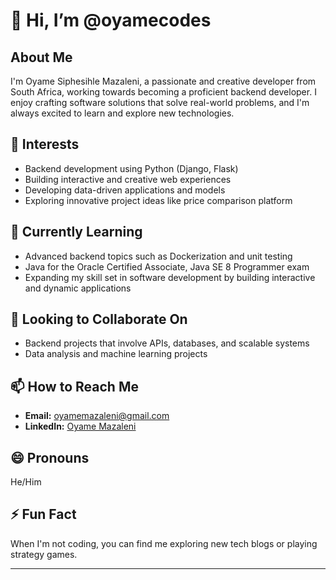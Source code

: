 # 👋 Hi, I’m @oyamecodes  

## About Me  
I'm Oyame Siphesihle Mazaleni, a passionate and creative developer from South Africa, working towards becoming a proficient backend developer. I enjoy crafting software solutions that solve real-world problems, and I'm always excited to learn and explore new technologies.  

## 👀 Interests  
- Backend development using Python (Django, Flask)  
- Building interactive and creative web experiences  
- Developing data-driven applications and models  
- Exploring innovative project ideas like price comparison platform  

## 🌱 Currently Learning  
- Advanced backend topics such as Dockerization and unit testing  
- Java for the Oracle Certified Associate, Java SE 8 Programmer exam  
- Expanding my skill set in software development by building interactive and dynamic applications 

## 💞️ Looking to Collaborate On  
- Backend projects that involve APIs, databases, and scalable systems    
- Data analysis and machine learning projects  

## 📫 How to Reach Me  
- **Email:** [oyamemazaleni@gmail.com](mailto:oyamemazaleni@gmail.com?subject=Hello%20Oyame!)  
- **LinkedIn:** [Oyame Mazaleni](https://linkedin.com/in/oyame-mazaleni)  

## 😄 Pronouns  
He/Him  

## ⚡ Fun Fact  
When I'm not coding, you can find me exploring new tech blogs or playing strategy games. 

---

<!---
oyamecodes/oyamecodes is a ✨ special ✨ repository because its `README.md` (this file) appears on your GitHub profile.
You can click the Preview link to take a look at your changes.
--->

